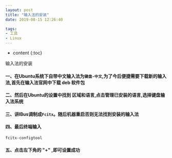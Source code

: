 ```yaml
---
layout: post
title: "输入法的安装"
date: 2019-08-15 12:26:40

tags:
- 工具
- Linux
---
```

* content
{:toc}

输入法的安装












#### 一、在Ubuntu系统下自带中文输入法为`键盘-中文`,为了今后便捷需要下载新的输入法,首先在输入法官网中下载 deb 软件包
#### 二、然后在Ubuntu的设置中找到 区域和语言,点击管理已安装的语言,选择键盘输入法系统
#### 三、讲IBus调制成`Fcitx`。随后机器重启否则无法找到安装的输入法
#### 四、最后终端输入  
`fcitx-configtool`
#### 五、点击左下角的 "+" ,即可设置成功

